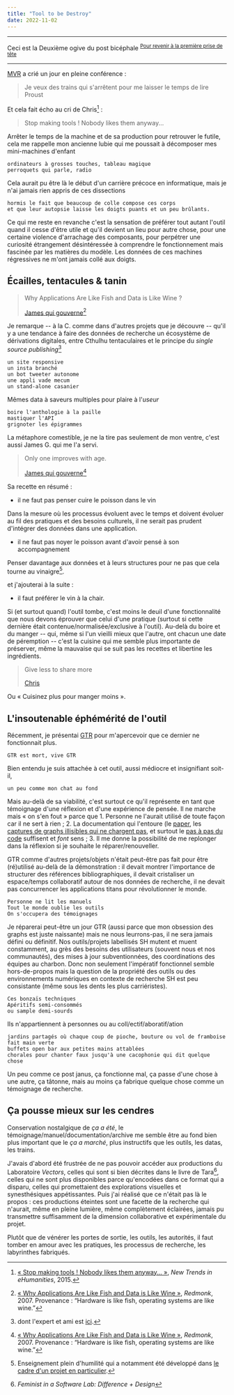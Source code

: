 ```yaml
---
title: "Tool to be Destroy"
date: 2022-11-02
---
```



----

Ceci est la Deuxième ogive du post bicéphale
<sup>[Pour revenir à la première prise de tête](https://blank.blue/fabrique/cohue-dans-le-code/)</sup>

---------

[MVR](http://blog.sens-public.org/marcellovitalirosati/) a crié un jour en pleine conférence : 

> Je veux des trains qui s'arrêtent pour me laisser le temps de lire Proust

Et cela fait écho au cri de Chris[^Gueret] : 

> Stop making tools ! Nobody likes them anyway...

[^Gueret]: [« Stop making tools ! Nobody likes them anyway... »](https://www.slideshare.net/cgueret/stop-making-tools-nobody-likes-them-anyway), *New Trends in eHumanities*, 2015. 

Arrêter le temps de la machine et de sa production pour retrouver le futile, cela me rappelle mon ancienne lubie qui me poussait à décomposer mes mini-machines d'enfant

    ordinateurs à grosses touches, tableau magique
    perroquets qui parle, radio

Cela aurait pu être là le début d'un carrière précoce en informatique, mais je n'ai jamais rien appris de ces dissections

    hormis le fait que beaucoup de colle compose ces corps
    et que leur autopsie laisse les doigts puants et un peu brûlants.

Ce qui me reste en revanche c'est la sensation de préférer tout autant l'outil quand il cesse d'être utile et qu'il devient un lieu pour autre chose, pour une certaine violence d'arrachage des composants, pour perpétrer une curiosité étrangement désintéressée à comprendre le fonctionnement mais fascinée par les matières du modèle. Les données de ces machines régressives ne m'ont jamais collé aux doigts. 

## Écailles, tentacules & tanin

>Why Applications Are Like Fish and Data is Like Wine ? 
>
>[James qui gouverne](https://redmonk.com/jgovernor/2007/04/05/why-applications-are-like-fish-and-data-is-like-wine/)[^Governor]

Je remarque -- à la C. comme dans d'autres projets que je découvre -- qu'il y a une tendance à faire des données de recherche un écosystème de dérivations digitales, entre Cthulhu tentaculaires et le principe du *single source publishing*[^single] 

    un site responsive
    un insta branché
    un bot tweeter autonome
    une appli vade mecum
    un stand-alone casanier

Mêmes data à saveurs multiples pour plaire à l'*useur* 

    boire l'anthologie à la paille
    mastiquer l'API
    grignoter les épigrammes 

La métaphore comestible, je ne la tire pas seulement de mon ventre, c'est aussi James G. qui me l'a servi. 

[^single]: dont l'expert et ami est [ici](https://www.quaternum.net/).

> Only one improves with age. 
>
>[James qui gouverne](https://redmonk.com/jgovernor/2007/04/05/why-applications-are-like-fish-and-data-is-like-wine/)[^Governor]

Sa recette en résumé :  

- il ne faut pas penser cuire le poisson dans le vin 

Dans la mesure où les processus évoluent avec le temps et doivent évoluer au fil des pratiques et des besoins culturels, il ne serait pas prudent d'intégrer des données dans une application. 

- il ne faut pas noyer le poisson avant d'avoir pensé à son accompagnement

Penser davantage aux données et à leurs structures pour ne pas que cela tourne au vinaigre[^anthologie]. 

[^anthologie]: Enseignement plein d'humilité qui a notamment été développé dans [le cadre d'un projet en particulier](http://sens-public.org/articles/1603/). 

[^Governor]: [« Why Applications Are Like Fish and Data is Like Wine »](https://redmonk.com/jgovernor/2007/04/05/why-applications-are-like-fish-and-data-is-like-wine/), *Redmonk*, 2007. Provenance : “Hardware is like fish, operating systems are like wine.”

et j'ajouterai à la suite : 

- il faut préférer le vin à la chair. 

Si (et surtout quand) l'outil tombe, c'est moins le deuil d'une fonctionnalité que nous devons éprouver que celui d'une pratique (surtout si cette dernière était contenue/normalisée/exclusive à l'outil). Au-delà du boire et du manger -- qui, même si l'un vieilli mieux que l'autre, ont chacun une date de péremption -- c'est la cuisine qui me semble plus importante de préserver, même la mauvaise qui se suit pas les recettes et libertine les ingrédients. 

> Give less to share more 
>
>[Chris](https://www.slideshare.net/cgueret/stop-making-tools-nobody-likes-them-anyway)

Ou « Cuisinez plus pour manger moins ». 

## L'insoutenable éphémérité de l'outil

Récemment, je présentai [GTR](http://gtr.digitaltextualities.ca/) pour m'apercevoir que ce dernier ne fonctionnait plus.

    GTR est mort, vive GTR

Bien entendu je suis attachée à cet outil, aussi médiocre et insignifiant soit-il,

    un peu comme mon chat au fond 

Mais au-delà de sa viabilité, c'est surtout ce qu'il représente en tant que témoignage d'une réflexion et d'une expérience de pensée. Il ne marche mais « on s'en fout » parce que 1. Personne ne l'aurait utilisé de toute façon car il ne sert à rien ; 2. La documentation qui l'entoure (le [paper](http://gtr.digitaltextualities.ca/paper), les [captures de graphs illisibles qui ne chargent pas](http://gtr.digitaltextualities.ca/workshop), et surtout le [pas à pas du code](http://gtr.digitaltextualities.ca/documentation) suffisent et *font* sens ; 3. Il me donne la possibilité de me replonger dans la réflexion si je souhaite le réparer/renouveller.

GTR comme d'autres projets/objets n'était peut-être pas fait pour être (ré)utilisé au-delà de la démonstration : il devait montrer l'importance de structurer des références bibliographiques, il devait cristaliser un espace/temps collaboratif autour de nos données de recherche, il ne devait pas concurrencer les applications titans pour révolutionner le monde. 

    Personne ne lit les manuels
    Tout le monde oublie les outils
    On s'occupera des témoignages

Je réparerai peut-être un jour GTR (aussi parce que mon obsession des graphs est juste naissante) mais ne nous leurrons-pas, il ne sera jamais défini ou définitif. Nos outils/projets labellisés SH mutent et muent constamment, au grès des besoins des utilisateurs (souvent nous et nos communautés), des mises à jour subventionnées, des coordinations des équipes au charbon. Donc non seulement l'impératif fonctionnel semble hors-de-propos mais la question de la propriété des outils ou des environnements numériques en contexte de recherche SH est peu consistante (même sous les dents les plus carriéristes). 

    Ces bonzaïs techniques 
    Apéritifs semi-consommés
    ou sample demi-sourds

Ils n'appartiennent à personnes ou au coll/ectif/aboratif/ation

    jardins partagés où chaque coup de pioche, bouture ou vol de framboise fait main verte
    buffets open bar aux petites mains attablées
    chorales pour chanter faux jusqu'à une cacophonie qui dit quelque chose

Un peu comme ce post janus, ça fonctionne mal, ça passe d'une chose à une autre, ça tâtonne, mais au moins ça fabrique quelque chose comme un témoignage de recherche.

## Ça pousse mieux sur les cendres

Conservation nostalgique de *ça a été*, le témoignage/manuel/documentation/archive me semble être au fond bien plus important que le *ça a marché*, plus instructifs que les outils, les datas, les trains. 

J'avais d'abord été frustrée de ne pas pouvoir accéder aux productions du Laboratoire *Vectors*, celles qui sont si bien décrites dans le livre de Tara[^mcpherson], celles qui ne sont plus disponibles parce qu'encodées dans ce format qui a disparu, celles qui promettaient des explorations visuelles et synesthésiques appétissantes. Puis j'ai réalisé que ce n'était pas là le propos : ces productions éteintes sont une facette de la recherche qui n'aurait, même en pleine lumière, même complètement éclairées, jamais pu transmettre suffisamment de la dimension collaborative et expérimentale du projet.


[^mcpherson]: *Feminist in a Software Lab: Difference + Design*

Plutôt que de vénérer les portes de sortie, les outils, les autorités, il faut tomber en amour avec les pratiques, les processus de recherche, les labyrinthes fabriqués.

